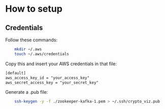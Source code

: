 # How to setup

## Credentials

Follow these commands:

```sh
    mkdir ~/.aws
    touch ~/.aws/credentials
```

Copy this and insert your AWS credentials in that file:

```txt
[default]
aws_access_key_id = "your_access_key"
aws_secret_access_key = "your_secret_key"
```

Generate a .pub file:

```sh
    ssh-keygen -y -f ./zookeeper-kafka-1.pem > ~/.ssh/crypto_viz.pub
```
